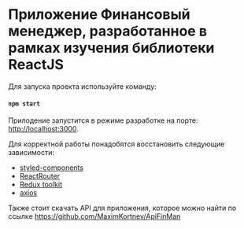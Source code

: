 # Приложение Финансовый менеджер, разработанное в рамках изучения библиотеки ReactJS

Для запуска проекта используйте команду:

#### `npm start`

Прилодение запустится в режиме разработке на порте: [http://localhost:3000](http://localhost:3000).

Для корректной работы понадобятся восстановить следующие зависимости:
* [styled-components](https://styled-components.com/)
* [ReactRouter](https://reactrouter.com/en/main)
* [Redux toolkit](https://redux.js.org/)
* [axios](https://axios-http.com/)

Также стоит скачать API для приложения, которое можно найти по ссылке https://github.com/MaximKortnev/ApiFinMan
